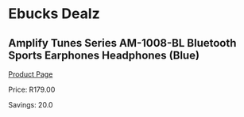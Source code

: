 
# Ebucks Dealz
## Amplify Tunes Series AM-1008-BL Bluetooth Sports Earphones Headphones (Blue)
[Product Page](https://www.ebucks.com/web/shop/productSelected.do?prodId=1135645517&catId=375509364)

Price: R179.00

Savings: 20.0


	